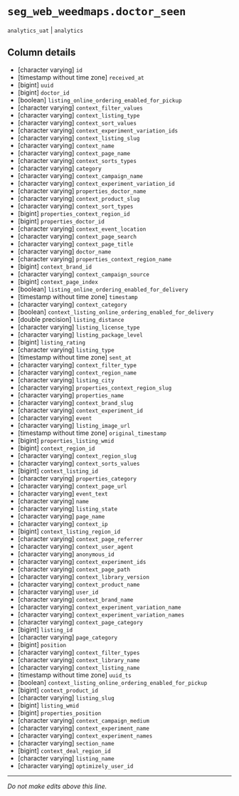 # `seg_web_weedmaps.doctor_seen`
`analytics_uat` | `analytics`

## Column details
* [character varying] `id`
* [timestamp without time zone] `received_at`
* [bigint]    `uuid`
* [bigint]    `doctor_id`
* [boolean]   `listing_online_ordering_enabled_for_pickup`
* [character varying] `context_filter_values`
* [character varying] `context_listing_type`
* [character varying] `context_sort_values`
* [character varying] `context_experiment_variation_ids`
* [character varying] `context_listing_slug`
* [character varying] `context_name`
* [character varying] `context_page_name`
* [character varying] `context_sorts_types`
* [character varying] `category`
* [character varying] `context_campaign_name`
* [character varying] `context_experiment_variation_id`
* [character varying] `properties_doctor_name`
* [character varying] `context_product_slug`
* [character varying] `context_sort_types`
* [bigint]    `properties_context_region_id`
* [bigint]    `properties_doctor_id`
* [character varying] `context_event_location`
* [character varying] `context_page_search`
* [character varying] `context_page_title`
* [character varying] `doctor_name`
* [character varying] `properties_context_region_name`
* [bigint]    `context_brand_id`
* [character varying] `context_campaign_source`
* [bigint]    `context_page_index`
* [boolean]   `listing_online_ordering_enabled_for_delivery`
* [timestamp without time zone] `timestamp`
* [character varying] `context_category`
* [boolean]   `context_listing_online_ordering_enabled_for_delivery`
* [double precision] `listing_distance`
* [character varying] `listing_license_type`
* [character varying] `listing_package_level`
* [bigint]    `listing_rating`
* [character varying] `listing_type`
* [timestamp without time zone] `sent_at`
* [character varying] `context_filter_type`
* [character varying] `context_region_name`
* [character varying] `listing_city`
* [character varying] `properties_context_region_slug`
* [character varying] `properties_name`
* [character varying] `context_brand_slug`
* [character varying] `context_experiment_id`
* [character varying] `event`
* [character varying] `listing_image_url`
* [timestamp without time zone] `original_timestamp`
* [bigint]    `properties_listing_wmid`
* [bigint]    `context_region_id`
* [character varying] `context_region_slug`
* [character varying] `context_sorts_values`
* [bigint]    `context_listing_id`
* [character varying] `properties_category`
* [character varying] `context_page_url`
* [character varying] `event_text`
* [character varying] `name`
* [character varying] `listing_state`
* [character varying] `page_name`
* [character varying] `context_ip`
* [bigint]    `context_listing_region_id`
* [character varying] `context_page_referrer`
* [character varying] `context_user_agent`
* [character varying] `anonymous_id`
* [character varying] `context_experiment_ids`
* [character varying] `context_page_path`
* [character varying] `context_library_version`
* [character varying] `context_product_name`
* [character varying] `user_id`
* [character varying] `context_brand_name`
* [character varying] `context_experiment_variation_name`
* [character varying] `context_experiment_variation_names`
* [character varying] `context_page_category`
* [bigint]    `listing_id`
* [character varying] `page_category`
* [bigint]    `position`
* [character varying] `context_filter_types`
* [character varying] `context_library_name`
* [character varying] `context_listing_name`
* [timestamp without time zone] `uuid_ts`
* [boolean]   `context_listing_online_ordering_enabled_for_pickup`
* [bigint]    `context_product_id`
* [character varying] `listing_slug`
* [bigint]    `listing_wmid`
* [bigint]    `properties_position`
* [character varying] `context_campaign_medium`
* [character varying] `context_experiment_name`
* [character varying] `context_experiment_names`
* [character varying] `section_name`
* [bigint]    `context_deal_region_id`
* [character varying] `listing_name`
* [character varying] `optimizely_user_id`

-------------------------------------------------------------------------------
*Do not make edits above this line.*
